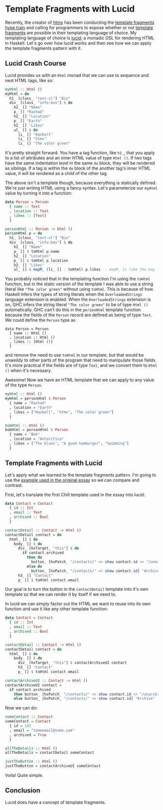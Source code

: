 # Template Fragments with Lucid

Recently, the creator of [htmx]() has been conducting the [template fragments hype train]() and
calling for programmers to expose whether or not [template fragments](https://htmx.org/essays/template-fragments/)
are possible in their templating language of choice.
My templating language of choice is [lucid](); a monadic DSL for rendering HTML in Haskell.
Let's go over how lucid works and then see how we can apply the template fragments pattern with it.

## Lucid Crash Course

Lucid provides us with an `Html` monad that we can use to sequence and nest HTML tags, like so:

```haskell
myHtml :: Html ()
myHtml = do
  h1_ [class_ "text-xl"] "Bio"
  div_ [class_ "info-box"] $ do
    h2_ [] "Name"
    p_ [] "Rashad"
    h2_ [] "Location"
    p_ [] "Earth"
    h2_ [] "Likes"
    ul_ [] $ do
      li_ [] "Haskell"
      li_ [] "htmx"
      li_ [] "The color green"
```

It's pretty straight forward.
You have a tag function, like `h1_`, that you apply to a list of attributes and an inner HTML value of type `Html ()`.
If two tags have the same indentation level in the same `do` block, they will be rendered as siblings.
If a tag is within the `do` block of the another tag's inner HTML value, it will be rendered as a child of the other tag.

The above isn't a template though, because everything is statically defined. We're just writing HTML using a fancy syntax.
Let's parameterize our `myHtml` value by turning it into a function:

```haskell
data Person = Person
  { name :: Text
  , location :: Text
  , likes :: [Text]
  }

personHtml :: Person -> Html ()
personHtml p = do
  h1_ [class_ "text-xl"] "Bio"
  div_ [class_ "info-box"] $ do
    h2_ [] "Name"
    p_ [] $ toHtml p.name
    h2_ [] "Location"
    p_ [] $ toHtml p.location
    h2_ [] "Likes"
    ul_ [] $ mapM_ (li_ [] . toHtml) p.likes -- mapM_ is like the map function, but it works in a monadic context
```

You probably noticed that in the templating function I'm using the `toHtml` function, but in the static version of the template I was able to use a string literal like `"The color green"` without using `toHtml`. This is because of how Haskell infers the types of string literals when the `OverloadedStrings` language extension is enabled. When the `OverloadedStrings` extension is on, GHC infers the string literal `"The color green"` to be of type `Html ()` automatically. GHC can't do this in the `personHtml` template function because the fields of the `Person` record are defined as being of type `Text`. We could define the `Person` type as

```
data Person = Person
  { name :: Html ()
  , location :: Html ()
  , likes :: [Html ()]
  }
```

and remove the need to use `toHtml` in our template, but that would be unweildy to other parts of the program that need to manipulate those fields. It's more practical if the fields are of type `Text`, and we convert them to `Html ()` when it's necessary.

Awesome! Now we have an HTML template that we can apply to any value of the type `Person`.

```haskell
myHtml :: Html ()
myHtml = personHtml $ Person
  { name = "Rashad"
  , location = "Earth"
  , likes = ["Haskell", "htmx", "The color green"]
  }

bobHtml :: Html ()
bobHtml = personHtml $ Person
  { name = "Bob"
  , location = "Antarctica"
  , likes = ["The blues", "A good hamburger", "Swimming"]
  }
```

## Template Fragments with Lucid

Let's apply what we learned to the template fragments pattern. I'm going to use the [example used in the original essay](https://htmx.org/essays/template-fragments/) so we can compare and contrast.

First, let's translate the first Chill template used in the essay into lucid:

```haskell
data Contact = Contact
  { id :: Int
  , email :: Text
  , archived :: Bool
  }

contactDetail :: Contact -> Html ()
contactDetail contact = do
  html_ [] $ do
    body_ [] $ do
      div_ [hxTarget_ "this"] $ do
        if contact.archived
          then do
            button_ [hxPatch_ "/contacts/" <> show contact.id <> "/unarchive"] "Unarchive"
          else do
            button_ [hxPatch_ "/contacts/" <> show contact.id] "Archive"
      h3_ [] "Contact"
      p_ [] $ toHtml contact.email
```

Our goal is to turn the button in the `contactDetail` template into it's own template so that we can render it by itself if we need to.

In lucid we can simply factor out the HTML we want to reuse into its own function and use it like any other template function:

```haskell
data Contact = Contact
  { id :: Int
  , email :: Text
  , archived :: Bool
  }

contactDetail :: Contact -> Html ()
contactDetail contact = do
  html_ [] $ do
    body_ [] $ do
      div_ [hxTarget_ "this"] $ contactArchiveUI contact
      h3_ [] "Contact"
      p_ [] $ toHtml contact.email

contactArchiveUI :: Contact -> Html ()
contactArchiveUI contact = 
  if contact.archived
    then button_ [hxPatch_ "/contacts/" <> show contact.id <> "/unarchive"] "Unarchive"
    else button_ [hxPatch_ "/contacts/" <> show contact.id] "Archive"
```

Now we can do:

```haskell
someContact :: Contact
someContact = Contact
  { id = 101
  , email = "someemail@some.com"
  , archived = True
  }

allTheDetails :: Html ()
allTheDetails = contactDetail someContact

justTheButton :: Html ()
justTheButton = contactArchiveUI someContact
```

Voila! Quite simple.

## Conclusion

Lucid does have a concept of template fragments.

